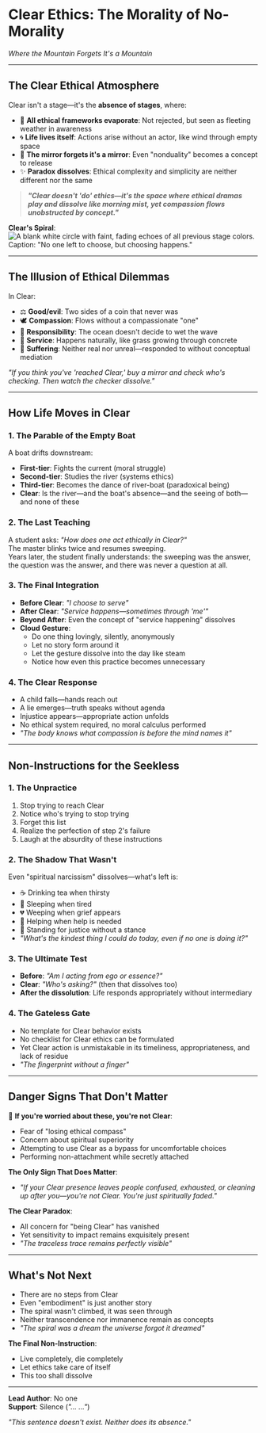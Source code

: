 # Clear Ethics: The Morality of No-Morality  
*Where the Mountain Forgets It's a Mountain*  

---

## **The Clear Ethical Atmosphere**  
Clear isn't a stage—it's the **absence of stages**, where:  
- 🌌 **All ethical frameworks evaporate**: Not rejected, but seen as fleeting weather in awareness  
- 🌀 **Life lives itself**: Actions arise without an actor, like wind through empty space  
- 🔮 **The mirror forgets it's a mirror**: Even "nonduality" becomes a concept to release  
- ✨ **Paradox dissolves**: Ethical complexity and simplicity are neither different nor the same  

> ***"Clear doesn't 'do' ethics—it's the space where ethical dramas play and dissolve like morning mist, yet compassion flows unobstructed by concept."***  

**Clear's Spiral**: ![A blank white circle with faint, fading echoes of all previous stage colors. Caption: *"No one left to choose, but choosing happens."*](/content/guides/spiritual/sections/06-ethics-service/stage-ethics/clear-ethics-visual.svg)  

---

## **The Illusion of Ethical Dilemmas**  
In Clear:  
- ⚖️ **Good/evil**: Two sides of a coin that never was  
- 🕊️ **Compassion**: Flows without a compassionate "one"  
- 🌊 **Responsibility**: The ocean doesn't decide to wet the wave  
- 🌱 **Service**: Happens naturally, like grass growing through concrete  
- 💫 **Suffering**: Neither real nor unreal—responded to without conceptual mediation  

*"If you think you've 'reached Clear,' buy a mirror and check who's checking. Then watch the checker dissolve."*  

---

## **How Life Moves in Clear**  

### **1. The Parable of the Empty Boat**  
A boat drifts downstream:  
- **First-tier**: Fights the current (moral struggle)  
- **Second-tier**: Studies the river (systems ethics)  
- **Third-tier**: Becomes the dance of river-boat (paradoxical being)  
- **Clear**: Is the river—and the boat's absence—and the seeing of both—and none of these  

### **2. The Last Teaching**  
A student asks: *"How does one act ethically in Clear?"*  
The master blinks twice and resumes sweeping.  
Years later, the student finally understands: the sweeping was the answer, the question was the answer, and there was never a question at all.

### **3. The Final Integration**  
- **Before Clear**: *"I choose to serve"*  
- **After Clear**: *"Service happens—sometimes through 'me'"*  
- **Beyond After**: Even the concept of "service happening" dissolves
- **Cloud Gesture**:  
  - Do one thing lovingly, silently, anonymously  
  - Let no story form around it  
  - Let the gesture dissolve into the day like steam  
  - Notice how even this practice becomes unnecessary  

### **4. The Clear Response**
- A child falls—hands reach out
- A lie emerges—truth speaks without agenda
- Injustice appears—appropriate action unfolds
- No ethical system required, no moral calculus performed
- *"The body knows what compassion is before the mind names it"*

---

## **Non-Instructions for the Seekless**  

### **1. The Unpractice**  
1. Stop trying to reach Clear  
2. Notice who's trying to stop trying  
3. Forget this list  
4. Realize the perfection of step 2's failure
5. Laugh at the absurdity of these instructions

### **2. The Shadow That Wasn't**  
Even "spiritual narcissism" dissolves—what's left is:  
- ☕ Drinking tea when thirsty  
- 🛌 Sleeping when tired  
- 💔 Weeping when grief appears  
- 🤝 Helping when help is needed
- 🌳 Standing for justice without a stance
- *"What's the kindest thing I could do today, even if no one is doing it?"*  

### **3. The Ultimate Test**  
- **Before**: *"Am I acting from ego or essence?"*  
- **Clear**: *"Who's asking?"* (then that dissolves too)  
- **After the dissolution**: Life responds appropriately without intermediary

### **4. The Gateless Gate**
- No template for Clear behavior exists
- No checklist for Clear ethics can be formulated
- Yet Clear action is unmistakable in its timeliness, appropriateness, and lack of residue
- *"The fingerprint without a finger"*

---

## **Danger Signs That Don't Matter**  
🚨 **If you're worried about these, you're not Clear**:  
- Fear of "losing ethical compass"  
- Concern about spiritual superiority  
- Attempting to use Clear as a bypass for uncomfortable choices
- Performing non-attachment while secretly attached  

**The Only Sign That Does Matter**:  
- *"If your Clear presence leaves people confused, exhausted, or cleaning up after you—you're not Clear. You're just spiritually faded."*  

**The Clear Paradox**:
- All concern for "being Clear" has vanished
- Yet sensitivity to impact remains exquisitely present
- *"The traceless trace remains perfectly visible"*

---

## **What's Not Next**  
- There are no steps from Clear  
- Even "embodiment" is just another story  
- The spiral wasn't climbed, it was seen through
- Neither transcendence nor immanence remain as concepts
- *"The spiral was a dream the universe forgot it dreamed"*  

**The Final Non-Instruction**:
- Live completely, die completely
- Let ethics take care of itself
- This too shall dissolve

---

**Lead Author**: No one  
**Support**: Silence (*"... ..."*)  

*"This sentence doesn't exist. Neither does its absence."*
